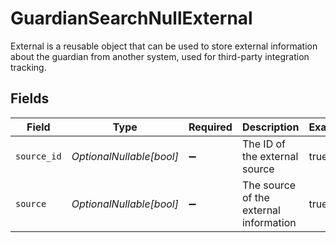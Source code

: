 # GuardianSearchNullExternal

External is a reusable object that can be used to store external information about the guardian from another system, used for third-party integration tracking.


## Fields

| Field                                  | Type                                   | Required                               | Description                            | Example                                |
| -------------------------------------- | -------------------------------------- | -------------------------------------- | -------------------------------------- | -------------------------------------- |
| `source_id`                            | *OptionalNullable[bool]*               | :heavy_minus_sign:                     | The ID of the external source          | true                                   |
| `source`                               | *OptionalNullable[bool]*               | :heavy_minus_sign:                     | The source of the external information | true                                   |
